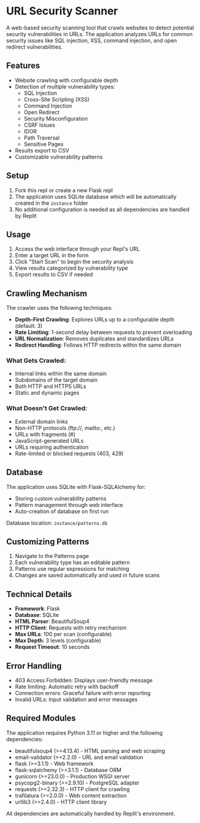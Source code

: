 
# URL Security Scanner

A web-based security scanning tool that crawls websites to detect potential security vulnerabilities in URLs. The application analyzes URLs for common security issues like SQL injection, XSS, command injection, and open redirect vulnerabilities.

## Features

- Website crawling with configurable depth
- Detection of multiple vulnerability types:
  - SQL Injection
  - Cross-Site Scripting (XSS)
  - Command Injection
  - Open Redirect
  - Security Misconfiguration
  - CSRF Issues
  - IDOR
  - Path Traversal
  - Sensitive Pages
- Results export to CSV
- Customizable vulnerability patterns

## Setup

1. Fork this repl or create a new Flask repl
2. The application uses SQLite database which will be automatically created in the `instance` folder
3. No additional configuration is needed as all dependencies are handled by Replit

## Usage

1. Access the web interface through your Repl's URL
2. Enter a target URL in the form
3. Click "Start Scan" to begin the security analysis
4. View results categorized by vulnerability type
5. Export results to CSV if needed

## Crawling Mechanism

The crawler uses the following techniques:

- **Depth-First Crawling**: Explores URLs up to a configurable depth (default: 3)
- **Rate Limiting**: 1-second delay between requests to prevent overloading
- **URL Normalization**: Removes duplicates and standardizes URLs
- **Redirect Handling**: Follows HTTP redirects within the same domain

### What Gets Crawled:
- Internal links within the same domain
- Subdomains of the target domain
- Both HTTP and HTTPS URLs
- Static and dynamic pages

### What Doesn't Get Crawled:
- External domain links
- Non-HTTP protocols (ftp://, mailto:, etc.)
- URLs with fragments (#)
- JavaScript-generated URLs
- URLs requiring authentication
- Rate-limited or blocked requests (403, 429)

## Database

The application uses SQLite with Flask-SQLAlchemy for:
- Storing custom vulnerability patterns
- Pattern management through web interface
- Auto-creation of database on first run

Database location: `instance/patterns.db`

## Customizing Patterns

1. Navigate to the Patterns page
2. Each vulnerability type has an editable pattern
3. Patterns use regular expressions for matching
4. Changes are saved automatically and used in future scans

## Technical Details

- **Framework**: Flask
- **Database**: SQLite
- **HTML Parser**: BeautifulSoup4
- **HTTP Client**: Requests with retry mechanism
- **Max URLs**: 100 per scan (configurable)
- **Max Depth**: 3 levels (configurable)
- **Request Timeout**: 10 seconds

## Error Handling

- 403 Access Forbidden: Displays user-friendly message
- Rate limiting: Automatic retry with backoff
- Connection errors: Graceful failure with error reporting
- Invalid URLs: Input validation and error messages

## Required Modules

The application requires Python 3.11 or higher and the following dependencies:

- beautifulsoup4 (>=4.13.4) - HTML parsing and web scraping
- email-validator (>=2.2.0) - URL and email validation
- flask (>=3.1.1) - Web framework
- flask-sqlalchemy (>=3.1.1) - Database ORM
- gunicorn (>=23.0.0) - Production WSGI server
- psycopg2-binary (>=2.9.10) - PostgreSQL adapter
- requests (>=2.32.3) - HTTP client for crawling
- trafilatura (>=2.0.0) - Web content extraction
- urllib3 (>=2.4.0) - HTTP client library

All dependencies are automatically handled by Replit's environment.
